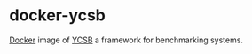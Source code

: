 docker-ycsb
============

[Docker](https://www.docker.com/) image of [YCSB](https://github.com/brianfrankcooper/YCSB) a framework for benchmarking systems.
